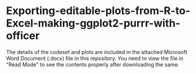 # Exporting-editable-plots-from-R-to-Excel-making-ggplot2-purrr-with-officer

The details of the codeset and plots are included in the attached Microsoft Word Document (.docx) file in this repository. 
You need to view the file in "Read Mode" to see the contents properly after downloading the same.
